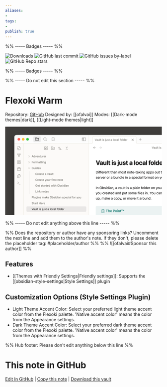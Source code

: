 ```yaml
---
aliases:
- 
tags: 
- 
publish: true
---
```


%% ----- Badges ----- %%

![Downloads](https://img.shields.io/badge/downloads-1475-573E7A?style=for-the-badge&logo=)
![GitHub last commit](https://img.shields.io/github/last-commit/ofalvai/flexoki-warm?color=573E7A&label=last%20update&logo=github&style=for-the-badge)
![GitHub issues by-label](https://img.shields.io/github/issues/ofalvai/flexoki-warm/help%20wanted?color=573E7A&logo=github&style=for-the-badge) 
![GitHub Repo stars](https://img.shields.io/github/stars/ofalvai/flexoki-warm?color=573E7A&logo=github&style=for-the-badge)

%% ----- Badges ----- %%

%% ----- Do not edit this section ----- %%

# Flexoki Warm

Repository: [GitHub](https://github.com/ofalvai/flexoki-warm)
Designed by: [[ofalvai]]
Modes: [[Dark-mode themes|dark]], [[Light-mode themes|light]]



![screenshot](https://github.com/ofalvai/flexoki-warm/raw/HEAD/screenshots/cover-small.png)

%% ----- Do not edit anything above this line ----- %% 

%% Does the repository or author have any sponsoring links? Uncomment the next line and add them to the author's note. If they don't, please delete the placeholder tag: #placeholder/author %%
%% ![[ofalvai#Sponsor this author]] %%


## Features

- [[Themes with Friendly Settings|Friendly settings]]: Supports the [[obsidian-style-settings|Style Settings]] plugin

## Customization Options (Style Settings Plugin) 
- Light Theme Accent Color: Select your preferred light theme accent color from the Flexoki palette. 'Native accent color' means the color from the Appearance settings.
- Dark Theme Accent Color: Select your preferred dark theme accent color from the Flexoki palette. 'Native accent color' means the color from the Appearance settings.


%% Hub footer: Please don't edit anything below this line %%

# This note in GitHub

<span class="git-footer">[Edit In GitHub](https://github.dev/obsidian-community/obsidian-hub/blob/main/02%20-%20Community%20Expansions/02.05%20All%20Community%20Expansions/Themes/Flexoki%20Warm.md "git-hub-edit-note") | [Copy this note](https://raw.githubusercontent.com/obsidian-community/obsidian-hub/main/02%20-%20Community%20Expansions/02.05%20All%20Community%20Expansions/Themes/Flexoki%20Warm.md "git-hub-copy-note") | [Download this vault](https://github.com/obsidian-community/obsidian-hub/archive/refs/heads/main.zip "git-hub-download-vault") </span>

